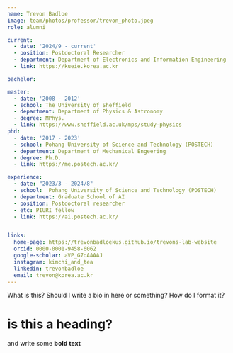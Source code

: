 ```yaml
---
name: Trevon Badloe
image: team/photos/professor/trevon_photo.jpeg
role: alumni

current:
  - date: '2024/9 - current'
  - position: Postdoctoral Researcher
  - department: Department of Electronics and Information Engineering  
  - link: https://kueie.korea.ac.kr

bachelor:

master:
  - date: '2008 - 2012'
  - school: The University of Sheffield
  - department: Department of Physics & Astronomy
  - degree: MPhys.
  - link: https://www.sheffield.ac.uk/mps/study-physics
phd:
  - date: '2017 - 2023'
  - school: Pohang University of Science and Technology (POSTECH)
  - department: Department of Mechanical Engeering
  - degree: Ph.D.
  - link: https://me.postech.ac.kr/

experience:
  - date: "2023/3 - 2024/8"
  - school:  Pohang University of Science and Technology (POSTECH)
  - department: Graduate School of AI
  - position: Postdoctoral researcher
  - etc: PIURI fellow
  - link: https://ai.postech.ac.kr/


links:
  home-page: https://trevonbadloekus.github.io/trevons-lab-website
  orcid: 0000-0001-9458-6062
  google-scholar: aVP_G7oAAAAJ
  instagram: kimchi_and_tea
  linkedin: trevonbadloe
  email: trevon@korea.ac.kr
---
```


What is this? Should I write a bio in here or something?
How do I format it? 

# is this a heading? 

and write some **bold text** 
